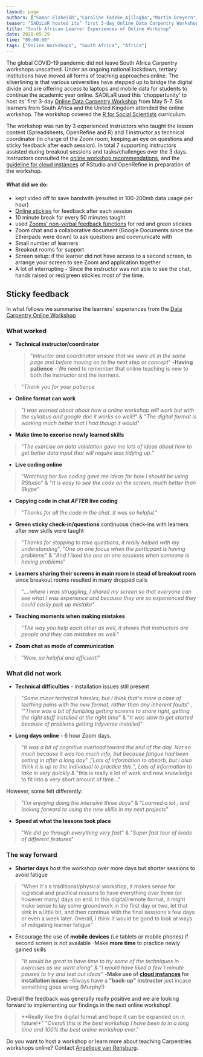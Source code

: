 ```yaml
---
layout: page
authors: ["Samar Elsheikh","Caroline Fadeke Ajilogba","Martin Dreyern","Angelique van Rensburg"]
teaser: "SADiLaR hosted its’ first 3-day Online Data Carpentry Workshop"
title: "South African Learner Experiences of Online Workshop"
date: 2020-05-29
time: "09:00:00"
tags: ["Online Workshops", "South Africa", "Africa"]
---
```


The global COVID-19 pandemic did not leave South Africa Carpentry workshops unscathed. Under an ongoing national lockdown, tertiary institutions have moved all forms of teaching approaches online.
The silverlining is that various universities have stepped up to bridge the digital divide and are offering access to laptops and mobile data for students to continue the academic year online.
SADiLaR used this 'choppertunity' to host its’ first 3-day [Online Data Carpentry Workshop](https://sadilar.github.io/2020-05-05-SA-ONLINE/) from May 5-7. Six learners from South Africa and the United Kingdom attended the
online workshop. The workshop covered the [R for Social Scientists](https://datacarpentry.org/r-socialsci/) curriculum.

The workshop was run by 3 experienced instructors who taught the lesson content (Spreadsheets, OpenRefine and R) and 1 instructor as technical coordinator (in charge of the Zoom room, keeping an eye on questions and sticky feedback after each session).
In total 7 supporting instructors assisted during breakout sessions and tasks/challenges over the 3 days. Instructors consulted the [online workshop recommendations](https://carpentries.org/online-workshop-recommendations/),
and the [guideline for cloud instances](https://carpentries.org/blog/2020/04/scaffolds/) of RStudio and OpenRefine in preparation of the workshop.

#### What did we do:

- kept video off to save bandwith (resulted in 100-200mb data usage per hour)
- [Online stickies](https://pinup.com/) for feedback after each session
- 10 minute break for every 50 minutes taught
- used [Zooms' non-verbal feedback functions](https://support.zoom.us/hc/en-us/articles/115001286183-Nonverbal-Feedback-During-Meetings) for red and green stickies
- Zoom chat and a collaborative document (Google Documents since the Etherpads were down) to ask questions and communicate with
- Small number of learners
- Breakout rooms for support
- Screen setup: if the learner did not have access to a second screen, to arrange your screen to see Zoom and application together
- A lot of interrupting - Since the instructor was not able to see the chat, hands raised or red/green stickies most of the time.



## Sticky feedback

In what follows we summarise the learners' experiences from the [Data Carpentry Online Workshop](https://sadilar.github.io/2020-05-05-SA-ONLINE/)

   ### What worked
- **Technical instructor/coordinator**
    >"*Intructor and coordinator ensure that we were all in the same page and before moving on to the next step or concept*"
-**Having patience** - We need to remember that online teaching is new to both the instructor and the learners.
>"*Thank you for your patience*
- **Online format can work**
>"*I was worried about about how a online workshop will work but with the syllabus and google doc it works so well!!*" & "*The digital format is working much better that I had thougt it would*"
- **Make time to excerise newly learned skills**
>"*The exercise on data validation gave me lots of ideas about how to get better data input that will require less tidying up.*"
- **Live coding online**
>"*Watching her live coding gave me ideas for how I should be using RStudio*" & "*It is easy to see the code on the screen, much better than Skype*"
- **Copying code in chat *AFTER* live coding**
>"*Thanks for all the code in the chat. It was so helpful.*"
- **Green sticky check-in/questions** continuous check-ins with learners after new skills were taught
>"*Thanks for stopping to take questions, it really helped with my understanding*", "*One on one focus when the particpant is having problems*" & "*And I liked the one on one sessions when someone is having problems*"
- **Learners sharing their screens in main room in stead of breakout room** since breakout rooms resulted in many dropped calls
> "*....where i was struggling, I shared my screen so that everyone can see what I was experience and because they are so experienced they could easily pick
up mistake*"
- **Teaching moments when making mistakes**
>"*The way you help each other as well, it shows that instructors are people and they can mistakes as well.*"
- **Zoom chat as mode of communication**
>"*Wow, so helpful and efficient!*"



### What did not work

- **Technical difficulties** - installation issues still present
>"*Some minor technical hassles, but I think that's more a case of teething pains with the new format, rather than any inherent faults*"
> , "'*There was a bit of fumbling getting screens to share right, getting the right stuff installed at the right time*"
> & "*It was slow to get started because of problems getting tidyverse installed*"
- **Long days online** - 6 hour Zoom days.
>"*It was a bit of cognitive overload toward the end of the day. Not so much because it was too much info, but because fatigue had been setting in after a long day*"
>,"*Lots of information to absorb, but i also think it is up to the individual to practice this.*", *Lots of information to take in very quickly*
> & "this is really a lot of work and new knowledge to fit into a very short amount of time..."

  However, some felt differently:

  >"*I'm enjoying doing the intensive three days*" & "*Learned a lot , and looking forward to using the new skills in my next projects*"

- **Speed at what the lessons took place**
> "*We did go through everything very fast*" & "*Super fast tour of loads of different features*"



### The way forward

- **Shorter days** host the workshop over more days but shorter sessions to avoid fatigue
>"When it's a traditional/physical workshop, it makes sense for logistical and practical reasons to have everything over three (or however many) days on end.
In this digital/remote format, it might make sense to lay some groundwork in the first day or two, let that sink in a little bit, and then continue with the final sessions
a few days or even a week later. Overall, I think it would be good to look at ways of mitigating learner fatigue"
- Encourage the use of **mobile devices** (i.e tablets or mobile phones) if second screen is not available
-Make **more time** to practice newly gained skills
>"*It would be great to have time to try some of the techniques in exercises as we went along*" & "*I would have liked a few 1 minute pauses to try and test out ideas*"
-**Make use of [cloud instances](https://carpentries.org/blog/2020/04/scaffolds/) for installation issues**
-Always have a **"back-up" instructor** just incase something goes wrong (Murphy!)


Overall the feedback was generally really positive and we are looking forward to implementing our findings in the next online workshop!
>**Really like the digital format and hope it can be expanded on in future!*"
>"*Overall this is the best workshop I have been to in a long time and 100% the best online workshop ever*."




Do you want to host a workshop or learn more about teaching Carpentries workshops online? Contact [Angelique van Rensburg](mailto:admin-afr@carpentries.org).

